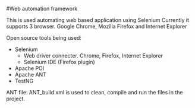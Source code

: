 #Web automation framework

This is used automating web based application using Selenium
Currently it supports 3 browser. Google Chrome, Mozilla Firefox and Internet Explorer

Open source tools being used:
- Selenium
	- Web driver connecter. Chrome, Firefox, Internet Explorer
	- Selenium IDE (Firefox plugin)
- Apache POI
- Apache ANT
- TestNG

ANT file: ANT_build.xml is used to clean, compile and run the files in the project.